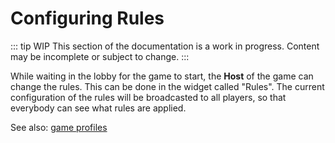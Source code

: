 # Configuring Rules

::: tip WIP
This section of the documentation is a work in progress. Content may be incomplete or subject to change.
:::

While waiting in the lobby for the game to start, the **Host** of the game can change the rules. This can be done in the widget called "Rules". The current configuration of the rules will be broadcasted to all players, so that everybody can see what rules are applied.

See also: [game profiles](../games/game-profiles.md)